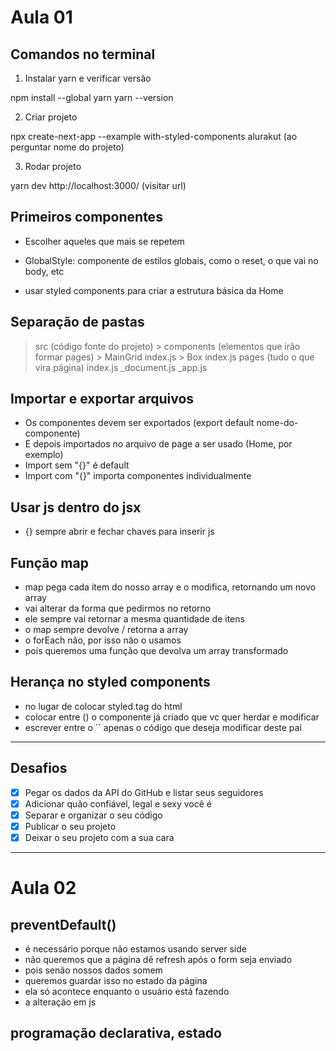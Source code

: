 # Aula 01

## Comandos no terminal

1. Instalar yarn e verificar versão

npm install --global yarn
yarn --version

2. Criar projeto

npx create-next-app --example with-styled-components
alurakut (ao perguntar nome do projeto)

3. Rodar projeto

yarn dev
http://localhost:3000/ (visitar url)

## Primeiros componentes

- Escolher aqueles que mais se repetem

- GlobalStyle: componente de estilos globais, como o reset, o que vai no body, etc

- usar styled components para criar a estrutura básica da Home

## Separação de pastas

> src (código fonte do projeto)
    > components (elementos que irão formar pages)
        > MainGrid
            index.js
        > Box
            index.js
> pages (tudo o que vira página)
    index.js
    _document.js
    _app.js

## Importar e exportar arquivos

- Os componentes devem ser exportados (export default nome-do-componente)
- E depois importados no arquivo de page a ser usado (Home, por exemplo)
- Import sem "{}" é default
- Import com "{}" importa componentes individualmente

## Usar js dentro do jsx

- {} sempre abrir e fechar chaves para inserir js 

## Função map

- map pega cada item do nosso array e o modifica, retornando um novo array
- vai alterar da forma que pedirmos no retorno
- ele sempre vai retornar a mesma quantidade de itens
- o map sempre devolve / retorna a array
- o forEach não, por isso não o usamos
- pois queremos uma função que devolva um array transformado

## Herança no styled components

- no lugar de colocar styled.tag do html
- colocar entre () o componente já criado que vc quer herdar e modificar
- escrever entre o `` apenas o código que deseja modificar deste pai

---

## Desafios

- [x] Pegar os dados da API do GitHub e listar seus seguidores
- [x] Adicionar quão confiável, legal e sexy você é
- [x] Separar e organizar o seu código
- [x] Publicar o seu projeto
- [x] Deixar o seu projeto com a sua cara

---

# Aula 02

## preventDefault()

- é necessário porque não estamos usando server side
- não queremos que a página dê refresh após o form seja enviado
- pois senão nossos dados somem
- queremos guardar isso no estado da página
- ela só acontece enquanto o usuário está fazendo
- a alteração em js

## programação declarativa, estado




